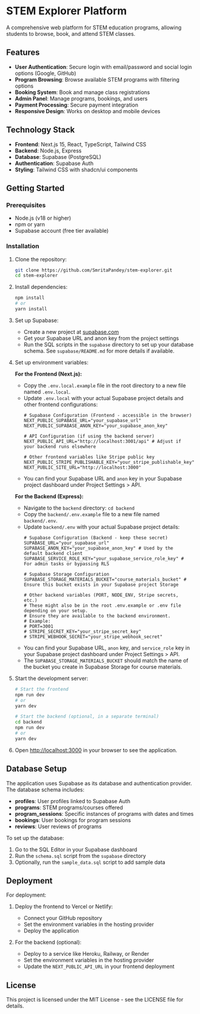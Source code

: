 # STEM Explorer Platform

A comprehensive web platform for STEM education programs, allowing students to browse, book, and attend STEM classes.

## Features

- **User Authentication**: Secure login with email/password and social login options (Google, GitHub)
- **Program Browsing**: Browse available STEM programs with filtering options
- **Booking System**: Book and manage class registrations
- **Admin Panel**: Manage programs, bookings, and users
- **Payment Processing**: Secure payment integration
- **Responsive Design**: Works on desktop and mobile devices

## Technology Stack

- **Frontend**: Next.js 15, React, TypeScript, Tailwind CSS
- **Backend**: Node.js, Express
- **Database**: Supabase (PostgreSQL)
- **Authentication**: Supabase Auth
- **Styling**: Tailwind CSS with shadcn/ui components

## Getting Started

### Prerequisites

- Node.js (v18 or higher)
- npm or yarn
- Supabase account (free tier available)

### Installation

1. Clone the repository:
   ```bash
   git clone https://github.com/SmritaPandey/stem-explorer.git
   cd stem-explorer
   ```

2. Install dependencies:
   ```bash
   npm install
   # or
   yarn install
   ```

3. Set up Supabase:
   - Create a new project at [supabase.com](https://supabase.com)
   - Get your Supabase URL and anon key from the project settings
   - Run the SQL scripts in the `supabase` directory to set up your database schema. See `supabase/README.md` for more details if available.

4. Set up environment variables:

   **For the Frontend (Next.js):**
   - Copy the `.env.local.example` file in the root directory to a new file named `.env.local`.
   - Update `.env.local` with your actual Supabase project details and other frontend configurations:
     ```
     # Supabase Configuration (Frontend - accessible in the browser)
     NEXT_PUBLIC_SUPABASE_URL="your_supabase_url"
     NEXT_PUBLIC_SUPABASE_ANON_KEY="your_supabase_anon_key"

     # API Configuration (if using the backend server)
     NEXT_PUBLIC_API_URL="http://localhost:3001/api" # Adjust if your backend runs elsewhere

     # Other frontend variables like Stripe public key
     NEXT_PUBLIC_STRIPE_PUBLISHABLE_KEY="your_stripe_publishable_key"
     NEXT_PUBLIC_SITE_URL="http://localhost:3000"
     ```
   - You can find your Supabase URL and `anon` key in your Supabase project dashboard under Project Settings > API.

   **For the Backend (Express):**
   - Navigate to the `backend` directory: `cd backend`
   - Copy the `backend/.env.example` file to a new file named `backend/.env`.
   - Update `backend/.env` with your actual Supabase project details:
     ```
     # Supabase Configuration (Backend - keep these secret)
     SUPABASE_URL="your_supabase_url"
     SUPABASE_ANON_KEY="your_supabase_anon_key" # Used by the default backend client
     SUPABASE_SERVICE_ROLE_KEY="your_supabase_service_role_key" # For admin tasks or bypassing RLS
     
     # Supabase Storage Configuration
     SUPABASE_STORAGE_MATERIALS_BUCKET="course_materials_bucket" # Ensure this bucket exists in your Supabase project Storage

     # Other backend variables (PORT, NODE_ENV, Stripe secrets, etc.)
     # These might also be in the root .env.example or .env file depending on your setup.
     # Ensure they are available to the backend environment.
     # Example:
     # PORT=3001
     # STRIPE_SECRET_KEY="your_stripe_secret_key"
     # STRIPE_WEBHOOK_SECRET="your_stripe_webhook_secret"
     ```
   - You can find your Supabase URL, `anon` key, and `service_role` key in your Supabase project dashboard under Project Settings > API.
   - The `SUPABASE_STORAGE_MATERIALS_BUCKET` should match the name of the bucket you create in Supabase Storage for course materials.

5. Start the development server:
   ```bash
   # Start the frontend
   npm run dev
   # or
   yarn dev

   # Start the backend (optional, in a separate terminal)
   cd backend
   npm run dev
   # or
   yarn dev
   ```

6. Open [http://localhost:3000](http://localhost:3000) in your browser to see the application.

## Database Setup

The application uses Supabase as its database and authentication provider. The database schema includes:

- **profiles**: User profiles linked to Supabase Auth
- **programs**: STEM programs/courses offered
- **program_sessions**: Specific instances of programs with dates and times
- **bookings**: User bookings for program sessions
- **reviews**: User reviews of programs

To set up the database:
1. Go to the SQL Editor in your Supabase dashboard
2. Run the `schema.sql` script from the `supabase` directory
3. Optionally, run the `sample_data.sql` script to add sample data

## Deployment

For deployment:

1. Deploy the frontend to Vercel or Netlify:
   - Connect your GitHub repository
   - Set the environment variables in the hosting provider
   - Deploy the application

2. For the backend (optional):
   - Deploy to a service like Heroku, Railway, or Render
   - Set the environment variables in the hosting provider
   - Update the `NEXT_PUBLIC_API_URL` in your frontend deployment

## License

This project is licensed under the MIT License - see the LICENSE file for details.
